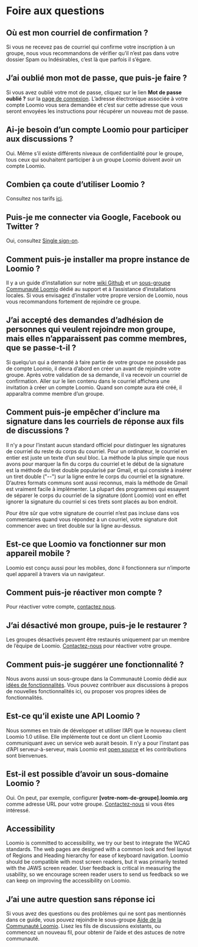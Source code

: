# Foire aux questions

## Où est mon courriel de confirmation‎&nbsp;?

Si vous ne recevez pas de courriel qui confirme votre inscription à un groupe, nous vous recommandons de vérifier qu‎‎’il n‎‎’est pas dans votre dossier Spam ou Indésirables, c‎‎’est là que parfois il s‎‎’égare.

## J‎‎’ai oublié mon mot de passe, que puis-je faire‎&nbsp;?

Si vous avez oublié votre mot de passe, cliquez sur le lien **Mot de passe oublié‎&nbsp;?** sur la [page de connexion](https://www.loomio.org/users/sign_in). L‎‎’adresse électronique associée à votre compte Loomio vous sera demandée et c‎‎’est sur cette adresse que vous seront envoyées les instructions pour récupérer un nouveau mot de passe.

## Ai-je besoin d‎‎’un compte Loomio pour participer aux discussions‎&nbsp;?

Oui. Même s‎‎’il existe différents niveaux de confidentialité pour le groupe, tous ceux qui souhaitent participer à un groupe Loomio doivent avoir un compte Loomio.

## Combien ça coute d‎‎’utiliser Loomio‎&nbsp;?

Consultez nos tarifs [ici](https://www.loomio.org/pricing).

## Puis-je me connecter via Google, Facebook ou Twitter‎&nbsp;?

Oui, consultez [Single sign-on](getting_started.html#single-sign-on).

## Comment puis-je installer ma propre instance de Loomio‎&nbsp;?

Il y a un guide d‎‎’installation sur notre [wiki Github](https://github.com/loomio/loomio/wiki) et un [sous-groupe Communauté Loomio](https://www.loomio.org/g/C7I2YAPN/loomio-community-installing-loomio) dédié au support et à l‎‎’assistance d‎‎’installations locales. Si vous envisagez d‎‎’installer votre propre version de Loomio, nous vous recommandons fortement de rejoindre ce groupe.

## J‎‎’ai accepté des demandes d‎‎’adhésion de personnes qui veulent rejoindre mon groupe, mais elles n‎‎’apparaissent pas comme membres, que se passe-t-il‎&nbsp;?

Si quelqu‎‎’un qui a demandé à faire partie de votre groupe ne possède pas de compte Loomio, il devra d‎‎’abord en créer un avant de rejoindre votre groupe. Après votre validation de sa demande, il va recevoir un courriel de confirmation. Aller sur le lien contenu dans le courriel affichera une invitation à créer un compte Loomio. Quand son compte aura été créé, il apparaîtra comme membre d‎‎’un groupe.

## Comment puis-je empêcher d‎‎’inclure ma signature dans les courriels de réponse aux fils de discussions‎&nbsp;?

Il n‎‎’y a pour l‎‎’instant aucun standard officiel pour distinguer les signatures de courriel du reste du corps du courriel. Pour un ordinateur, le courriel en entier est juste un texte d‎‎’un seul bloc. La méthode la plus simple que nous avons pour marquer la fin du corps du courriel et le début de la signature est la méthode du tiret double popularisé par Gmail, et qui consiste à insérer un tiret double ("--") sur la ligne entre le corps du courriel et la signature. D‎‎’autres formats communs sont  aussi reconnus, mais la méthode de Gmail est vraiment facile à implémenter. La plupart des programmes qui essayent de séparer le corps du courriel de la signature (dont Loomio) vont en effet ignorer la signature du courriel si ces tirets sont placés au bon endroit.

Pour être sûr que votre signature de courriel n‎‎’est pas incluse dans vos commentaires quand vous répondez à un courriel, votre signature doit commencer avec un tiret double sur la ligne au-dessus.

## Est-ce que Loomio va fonctionner sur mon appareil mobile‎&nbsp;?

Loomio est conçu aussi pour les mobiles, donc il fonctionnera sur n‎‎’importe quel appareil à travers via un navigateur.

## Comment puis-je réactiver mon compte‎&nbsp;?

Pour réactiver votre compte, [contactez nous](https://loomio.org/contact).

## J‎‎’ai désactivé mon groupe, puis-je le restaurer‎&nbsp;?

Les groupes désactivés peuvent être restaurés uniquement par un membre de l‎‎’équipe de Loomio.  [Contactez-nous](https://loomio.org/contact) pour réactiver votre groupe.

## Comment puis-je suggérer une fonctionnalité‎&nbsp;?

Nous avons aussi un sous-groupe dans la Communauté Loomio dédié aux [idées de fonctionnalités](https://www.loomio.org/g/GN7EFQTK/loomio-community-feature-ideas). Vous pouvez contribuer aux discussions à propos de nouvelles fonctionnalités ici, ou proposer vos propres idées de fonctionnalités.

## Est-ce qu‎‎’il existe une API Loomio‎&nbsp;?

Nous sommes en train de développer et utiliser l‎‎’API que le nouveau client Loomio 1.0 utilise. Elle implémente tout ce dont un client Loomio communiquant avec un service web aurait besoin. Il n‎‎’y a pour l‎‎’instant pas d‎‎’API serveur-à-serveur, mais Loomio est [open source](http://github.com/loomio/loomio) et les contributions sont bienvenues.

## Est-il est possible d‎‎’avoir un sous-domaine Loomio‎&nbsp;?

Oui. On peut, par exemple, configurer **\[votre-nom-de-groupe\].loomio.org** comme adresse URL pour votre groupe. [Contactez-nous](https://loomio.org/contact) si vous êtes intéressé.

## Accessibility

Loomio is committed to accessibility, we try our best to integrate the WCAG standards. The web pages are designed with a common look and feel layout of Regions and Heading hierarchy for ease of keyboard navigation.
Loomio should be compatible with most screen readers, but it was primarily tested with the JAWS screen reader. User feedback is critical in measuring the usability, so we encourage screen reader users to send us feedback so we can keep on improving the accessibility on Loomio.

## J‎‎’ai une autre question sans réponse ici

Si vous avez des questions ou des problèmes qui ne sont pas mentionnés dans ce guide, vous pouvez rejoindre le sous-groupe [Aide de la Communauté Loomio](https://www.loomio.org/invitations/716ae5abb84f4a5ea75c). Lisez les fils de discussions existants, ou commencez un nouveau fil, pour obtenir de l‎‎’aide et des astuces de notre communauté.
